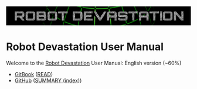 [![Robot Devastation Logo](../assets/robotDevastation-800x82.png)](http://asrob-uc3m.github.io/workgroups/2017-05-28-robot-devastation.html)

# Robot Devastation User Manual

Welcome to the [Robot Devastation](http://asrob-uc3m.github.io/workgroups/2017-05-28-robot-devastation.html) User Manual: English version (~60%)

- [GitBook](https://legacy.gitbook.com/book/asrob-uc3m/robotdevastation-user-manual) ([READ](https://asrob-uc3m.gitbooks.io/robotdevastation-user-manual/content/en/))
- [GitHub](https://github.com/asrob-uc3m/robotdevastation-user-manual) ([SUMMARY (index)](https://github.com/asrob-uc3m/robotdevastation-user-manual/blob/master/en/SUMMARY.md))
